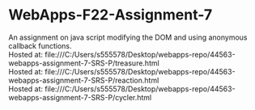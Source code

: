 # WebApps-F22-Assignment-7
An assignment on java script modifying the DOM and using anonymous callback functions.
<br>
Hosted at: file:///C:/Users/s555578/Desktop/webapps-repo/44563-webapps-assignment-7-SRS-P/treasure.html
<br>
Hosted at: file:///C:/Users/s555578/Desktop/webapps-repo/44563-webapps-assignment-7-SRS-P/reaction.html
<br>
Hosted at: file:///C:/Users/s555578/Desktop/webapps-repo/44563-webapps-assignment-7-SRS-P/cycler.html
